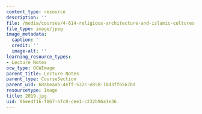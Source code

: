 ```yaml
---
content_type: resource
description: ''
file: /media/courses/4-614-religious-architecture-and-islamic-cultures-fall-2002/06ee4f16f867bfc8cee1c232b96a1e36_2019.jpg
file_type: image/jpeg
image_metadata:
  caption: ''
  credit: ''
  image-alt: ''
learning_resource_types:
- Lecture Notes
ocw_type: OCWImage
parent_title: Lecture Notes
parent_type: CourseSection
parent_uid: 68abeaab-4eff-532c-e858-18d3ffb567bd
resourcetype: Image
title: 2019.jpg
uid: 06ee4f16-f867-bfc8-cee1-c232b96a1e36
---
```

